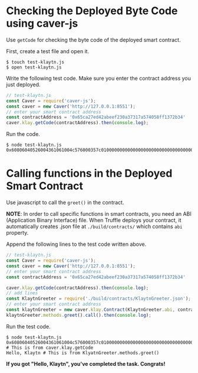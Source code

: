 # Checking the Deployed Byte Code using caver-js

Use `getCode` for checking the byte code of the deployed smart contract.

First, create a test file and open it.
```shell
$ touch test-klaytn.js
$ open test-klaytn.js
```
Write the following test code. Make sure you enter the contract address you just deployed.  
```javascript
// test-klaytn.js
const Caver = require('caver-js');
const caver = new Caver('http://127.0.0.1:8551');
// enter your smart contract address
const contractAddress = '0x65ca27ed42abeef230a37317a574058ff1372b34'
caver.klay.getCode(contractAddress).then(console.log);
```
Run the code.
```shell
$ node test-klaytn.js
0x60806040526004361061004c576000357c0100000000000000000000000000000000000000000000000000000000900463ffffffff16806341c0e1b514610051578063cfae321714610068575b600080fd5b34801561005d57600080fd5b506100666100f8565b005b34801561007457600080fd5b5061007d610189565b6040518080602001828103825283818151815260200191508051906020019080838360005b838110156100bd5780820151818401526020810190506100a2565b50505050905090810190601f1680156100ea5780820380516001836020036101000a031916815260200191505b509250505060405180...
```


# Calling functions in the Deployed Smart Contract

Use javascript to call the `greet()` in the contract.

**NOTE**: In order to call specific functions in smart contracts, you need an ABI (Application Binary Interface) file. When Truffle deploys your contract, it automatically creates .json file at `./build/contracts/` which contains `abi` property.

Append the following lines to the test code written above.
```javascript
// test-klaytn.js
const Caver = require('caver-js');
const caver = new Caver('http://127.0.0.1:8551');
// enter your smart contract address
const contractAddress = '0x65ca27ed42abeef230a37317a574058ff1372b34'

caver.klay.getCode(contractAddress).then(console.log);
// add lines
const KlaytnGreeter = require('./build/contracts/KlaytnGreeter.json');
// enter your smart contract address
const klaytnGreeter = new caver.klay.Contract(KlaytnGreeter.abi, contractAddress);
klaytnGreeter.methods.greet().call().then(console.log);
```
Run the test code.
```shell
$ node test-klaytn.js
0x60806040526004361061004c576000357c0100000000000000000000000000000000000000000000000000000000900463ffffffff16806341c0e1b514610051578063cfae321714610068575b600080fd5b34801561005d57600080fd5b506100666100f8565b005b34801561007457600080fd5b5061007d610189565b6040518080602001828103825283818151815260200191508051906020019080838360005b838110156100bd5780820151... # This is from caver.klay.getCode
Hello, Klaytn # This is from KlyatnGreeter.methods.greet()
```
**If you got "Hello, Klaytn", you've completed the task. Congrats!**
